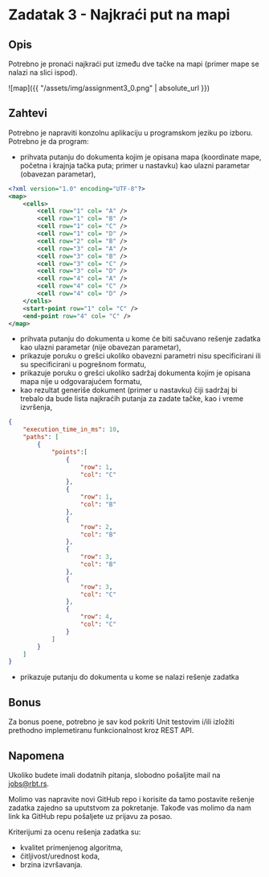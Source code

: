 # Zadatak 3 - Najkraći put na mapi

## Opis

Potrebno je pronaći najkraći put između dve tačke na mapi (primer mape se nalazi na slici ispod).

![map]({{ "/assets/img/assignment3_0.png" | absolute_url }})

## Zahtevi

Potrebno je napraviti konzolnu aplikaciju u programskom jeziku po izboru. Potrebno je da program:
- prihvata putanju do dokumenta kojim je opisana mapa (koordinate mape, početna i krajnja tačka puta; primer u nastavku) kao ulazni parametar (obavezan parametar),

```xml
<?xml version="1.0" encoding="UTF-8"?>
<map>
	<cells>
		<cell row="1" col= "A" />
		<cell row="1" col= "B" />
		<cell row="1" col= "C" />
		<cell row="1" col= "D" />
		<cell row="2" col= "B" />
		<cell row="3" col= "A" />
		<cell row="3" col= "B" />
		<cell row="3" col= "C" />
		<cell row="3" col= "D" />		
		<cell row="4" col= "A" />
		<cell row="4" col= "C" />
		<cell row="4" col= "D" />		
	</cells>	
	<start-point row="1" col= "C" />
	<end-point row="4" col= "C" />
</map>
```

- prihvata putanju do dokumenta u kome će biti sačuvano rešenje zadatka kao ulazni parametar (nije obavezan parametar),
- prikazuje poruku o grešci ukoliko obavezni parametri nisu specificirani ili su specificirani u pogrešnom formatu,
- prikazuje poruku o grešci ukoliko sadržaj dokumenta kojim je opisana mapa nije u odgovarajućem formatu,
- kao rezultat generiše dokument (primer u nastavku) čiji sadržaj bi trebalo da bude lista najkraćih putanja za zadate tačke, kao i vreme izvršenja,

```json
{
	"execution_time_in_ms": 10,	
	"paths": [
		{
			"points":[
				{
					"row": 1,
					"col": "C"
				},
				{
					"row": 1,
					"col": "B"
				},
				{
					"row": 2,
					"col": "B"
				},			
				{
					"row": 3,
					"col": "B"
				},
				{
					"row": 3,
					"col": "C"
				},
				{
					"row": 4,
					"col": "C"
				}
			]
		}
	]
}
```

- prikazuje putanju do dokumenta u kome se nalazi rešenje zadatka

## Bonus

Za bonus poene, potrebno je sav kod pokriti Unit testovim i/ili izložiti prethodno implemetiranu funkcionalnost kroz REST API.

## Napomena

Ukoliko budete imali dodatnih pitanja, slobodno pošaljite mail na <jobs@rbt.rs>.

Molimo vas napravite novi GitHub repo i korisite da tamo postavite rešenje zadatka zajedno sa uputstvom za pokretanje. Takođe vas molimo da nam link ka GitHub repu pošaljete uz prijavu za posao.

Kriterijumi za ocenu rešenja zadatka su:
- kvalitet primenjenog algoritma,
- čitljivost/urednost koda,
- brzina izvršavanja.